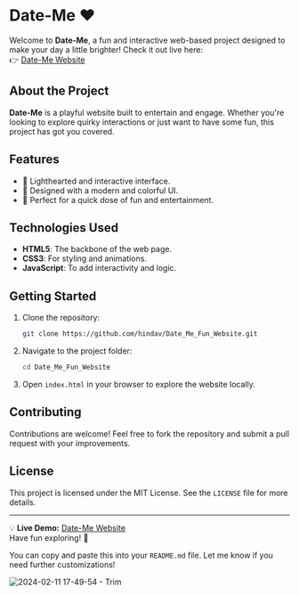 # Date-Me ❤️

Welcome to **Date-Me**, a fun and interactive web-based project designed to make your day a little brighter! Check it out live here:  
👉 [Date-Me Website](https://hindav.github.io/Date_Me_Fun_Website/)

## About the Project
**Date-Me** is a playful website built to entertain and engage. Whether you're looking to explore quirky interactions or just want to have some fun, this project has got you covered.

## Features
- 💌 Lighthearted and interactive interface.
- 🎨 Designed with a modern and colorful UI.
- 🌟 Perfect for a quick dose of fun and entertainment.

## Technologies Used
- **HTML5**: The backbone of the web page.
- **CSS3**: For styling and animations.
- **JavaScript**: To add interactivity and logic.

## Getting Started
1. Clone the repository:
   ```bash
   git clone https://github.com/hindav/Date_Me_Fun_Website.git
   ```
2. Navigate to the project folder:
   ```bash
   cd Date_Me_Fun_Website
   ```
3. Open `index.html` in your browser to explore the website locally.

## Contributing
Contributions are welcome! Feel free to fork the repository and submit a pull request with your improvements.

## License
This project is licensed under the MIT License. See the `LICENSE` file for more details.

---

💡 **Live Demo:** [Date-Me Website](https://hindav.github.io/Date_Me_Fun_Website/)  
Have fun exploring! 🎉


You can copy and paste this into your `README.md` file. Let me know if you need further customizations!


 
![2024-02-11 17-49-54 - Trim](https://github.com/hindav/date_me_fun_website/assets/94749113/e74cc2bc-b422-4692-9128-a5b1d64b6760)
